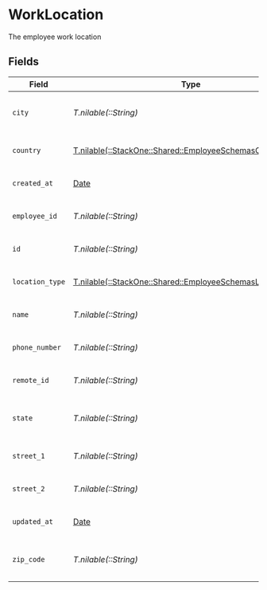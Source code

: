 # WorkLocation

The employee work location


## Fields

| Field                                                                                                            | Type                                                                                                             | Required                                                                                                         | Description                                                                                                      | Example                                                                                                          |
| ---------------------------------------------------------------------------------------------------------------- | ---------------------------------------------------------------------------------------------------------------- | ---------------------------------------------------------------------------------------------------------------- | ---------------------------------------------------------------------------------------------------------------- | ---------------------------------------------------------------------------------------------------------------- |
| `city`                                                                                                           | *T.nilable(::String)*                                                                                            | :heavy_minus_sign:                                                                                               | The city where the location is situated                                                                          | Grantham                                                                                                         |
| `country`                                                                                                        | [T.nilable(::StackOne::Shared::EmployeeSchemasCountry)](../../models/shared/employeeschemascountry.md)           | :heavy_minus_sign:                                                                                               | The country code                                                                                                 |                                                                                                                  |
| `created_at`                                                                                                     | [Date](https://ruby-doc.org/stdlib-2.6.1/libdoc/date/rdoc/Date.html)                                             | :heavy_minus_sign:                                                                                               | The created_at date                                                                                              | 2021-01-01T01:01:01.000Z                                                                                         |
| `employee_id`                                                                                                    | *T.nilable(::String)*                                                                                            | :heavy_minus_sign:                                                                                               | The employee ID                                                                                                  | 1687-3                                                                                                           |
| `id`                                                                                                             | *T.nilable(::String)*                                                                                            | :heavy_minus_sign:                                                                                               | Unique identifier                                                                                                | 8187e5da-dc77-475e-9949-af0f1fa4e4e3                                                                             |
| `location_type`                                                                                                  | [T.nilable(::StackOne::Shared::EmployeeSchemasLocationType)](../../models/shared/employeeschemaslocationtype.md) | :heavy_minus_sign:                                                                                               | The location type                                                                                                | work                                                                                                             |
| `name`                                                                                                           | *T.nilable(::String)*                                                                                            | :heavy_minus_sign:                                                                                               | The name of the location                                                                                         | Woolsthorpe Manor                                                                                                |
| `phone_number`                                                                                                   | *T.nilable(::String)*                                                                                            | :heavy_minus_sign:                                                                                               | The phone number of the location                                                                                 | +44 1476 860 364                                                                                                 |
| `remote_id`                                                                                                      | *T.nilable(::String)*                                                                                            | :heavy_minus_sign:                                                                                               | Provider's unique identifier                                                                                     | 8187e5da-dc77-475e-9949-af0f1fa4e4e3                                                                             |
| `state`                                                                                                          | *T.nilable(::String)*                                                                                            | :heavy_minus_sign:                                                                                               | The state where the location is situated                                                                         | Lincolnshire                                                                                                     |
| `street_1`                                                                                                       | *T.nilable(::String)*                                                                                            | :heavy_minus_sign:                                                                                               | The first line of the address                                                                                    | Water Lane                                                                                                       |
| `street_2`                                                                                                       | *T.nilable(::String)*                                                                                            | :heavy_minus_sign:                                                                                               | The second line of the address                                                                                   | Woolsthorpe by Colsterworth                                                                                      |
| `updated_at`                                                                                                     | [Date](https://ruby-doc.org/stdlib-2.6.1/libdoc/date/rdoc/Date.html)                                             | :heavy_minus_sign:                                                                                               | The updated_at date                                                                                              | 2021-01-01T01:01:01.000Z                                                                                         |
| `zip_code`                                                                                                       | *T.nilable(::String)*                                                                                            | :heavy_minus_sign:                                                                                               | The ZIP code/Postal code of the location                                                                         | NG33 5NR                                                                                                         |